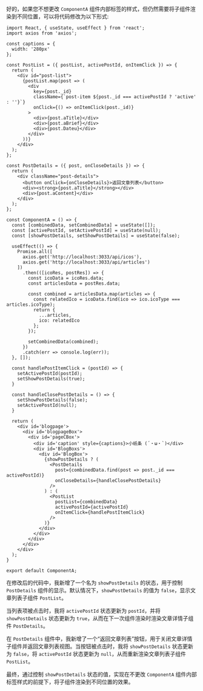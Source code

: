 好的，如果您不想更改 `ComponentA` 组件内部标签的样式，但仍然需要将子组件渲染到不同位置，可以将代码修改为以下形式:

```
import React, { useState, useEffect } from 'react';
import axios from 'axios';

const captions = {
  width: '280px'
};

const PostList = ({ postList, activePostId, onItemClick }) => {
  return (
    <div id="post-list">
      {postList.map(post => (
        <div
          key={post._id}
          className={`post-item ${post._id === activePostId ? 'active' : ''}`}
          onClick={() => onItemClick(post._id)}
        >
          <div>{post.aTitle}</div>
          <div>{post.aBrief}</div>
          <div>{post.Dateu}</div>
        </div>
      ))}
    </div>
  );
};

const PostDetails = ({ post, onCloseDetails }) => {
  return (
    <div className="post-details">
      <button onClick={onCloseDetails}>返回文章列表</button>
      <div><strong>{post.aTitle}</strong></div>
      <div>{post.aContent}</div>
    </div>
  );
};

const ComponentA = () => {
  const [combinedData, setCombinedData] = useState([]);
  const [activePostId, setActivePostId] = useState(null);
  const [showPostDetails, setShowPostDetails] = useState(false);

  useEffect(() => {
    Promise.all([
      axios.get('http://localhost:3033/api/icos'),
      axios.get('http://localhost:3033/api/articles')
    ])
      .then(([icoRes, postRes]) => {
        const icoData = icoRes.data;
        const articlesData = postRes.data;

        const combined = articlesData.map(articles => {
          const relatedIco = icoData.find(ico => ico.icoType === articles.icoType);
          return {
            ...articles,
            ico: relatedIco
          };
        });

        setCombinedData(combined);
      })
      .catch(err => console.log(err));
  }, []);

  const handlePostItemClick = (postId) => {
    setActivePostId(postId);
    setShowPostDetails(true);
  }

  const handleClosePostDetails = () => {
    setShowPostDetails(false);
    setActivePostId(null);
  }

  return (
    <div id='blogpage'>
      <div id='blogpageBox'>
        <div id='pageCBox'>
          <div id='caption' style={captions}>小纸条 (´・ω・`)</div>
          <div id='BlogBoxs'>
            <div id='BlogBox'>
              {showPostDetails ? (
                <PostDetails
                  post={combinedData.find(post => post._id === activePostId)}
                  onCloseDetails={handleClosePostDetails}
                />
              ) : (
                <PostList
                  postList={combinedData}
                  activePostId={activePostId}
                  onItemClick={handlePostItemClick}
                />
              )}
            </div>
          </div>
        </div>
      </div>
    </div>
  );
}

export default ComponentA;
```

在修改后的代码中，我新增了一个名为 `showPostDetails` 的状态，用于控制 `PostDetails` 组件的显示。默认情况下，`showPostDetails` 的值为 `false`，显示文章列表子组件 `PostList`。

当列表项被点击时，我将 `activePostId` 状态更新为 `postId`，并将 `showPostDetails` 状态更新为 `true`，从而在下一次组件渲染时渲染文章详情子组件 `PostDetails`。

在 `PostDetails` 组件中，我新增了一个“返回文章列表”按钮，用于关闭文章详情子组件并返回文章列表视图。当按钮被点击时，我将 `showPostDetails` 状态更新为 `false`，将 `activePostId` 状态更新为 `null`，从而重新渲染文章列表子组件 `PostList`。

最终，通过控制 `showPostDetails` 状态的值，实现在不更改 `ComponentA` 组件内部标签样式的前提下，将子组件渲染到不同位置的效果。